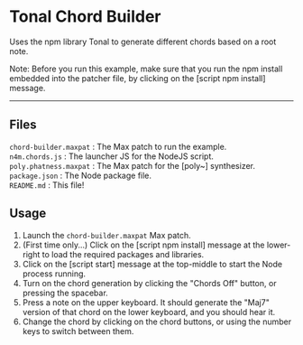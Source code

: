# Tonal Chord Builder
Uses the npm library Tonal to generate different chords based on a root note.

Note: Before you run this example, make sure that you run the npm install embedded into the patcher file, by clicking on the [script npm install] message.

***

## Files

`chord-builder.maxpat` : The Max patch to run the example.<br />
`n4m.chords.js` : The launcher JS for the NodeJS script.<br />
`poly.phatness.maxpat` : The Max patch for the [poly~] synthesizer.<br />
`package.json` : The Node package file.<br />
`README.md` : This file!<br />

## Usage

1. Launch the `chord-builder.maxpat` Max patch.
2. (First time only...) Click on the [script npm install] message at the lower-right to load the required packages and libraries.
3. Click on the [script start] message at the top-middle to start the Node process running.
4. Turn on the chord generation by clicking the "Chords Off" button, or pressing the spacebar.
5. Press a note on the upper keyboard. It should generate the "Maj7" version of that chord on the lower keyboard, and you should hear it.
6. Change the chord by clicking on the chord buttons, or using the number keys to switch between them.
